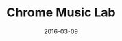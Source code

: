 ---
layout: site
title: "Chrome Music Lab"
date: 2016-03-09
categories: [google]
version: 1.3.14
major: 1
minor: 3
patch: 14
slug: chrome-music-lab
link: https://musiclab.chromeexperiments.com/Experiments
submitter: lpolepeddi
permalink: /sites/:slug
---